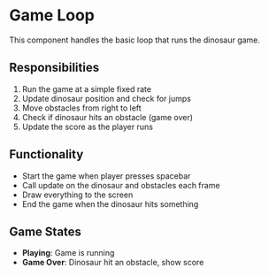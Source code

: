# Game Loop

This component handles the basic loop that runs the dinosaur game.

## Responsibilities
1. Run the game at a simple fixed rate
2. Update dinosaur position and check for jumps
3. Move obstacles from right to left
4. Check if dinosaur hits an obstacle (game over)
5. Update the score as the player runs

## Functionality
- Start the game when player presses spacebar
- Call update on the dinosaur and obstacles each frame
- Draw everything to the screen
- End the game when the dinosaur hits something

## Game States
- **Playing**: Game is running
- **Game Over**: Dinosaur hit an obstacle, show score